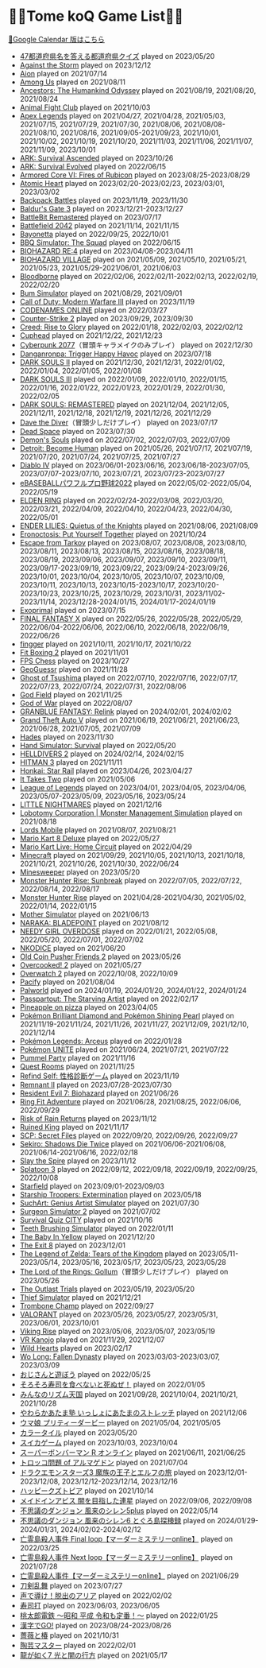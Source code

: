 <!-- markdownlint-disable MD013 -->
# 🐒💥Tome koQ Game List🐒💥

[📅Google Calendar 版はこちら](https://calendar.google.com/calendar/embed?src=88c176c24d3cbcbb4fa87e98d2d2da160e57a62017e1c1ea3738642eee5fcaf2%40group.calendar.google.com&ctz=Asia%2FTokyo)

* [47都道府県名を答える都道府県クイズ](https://www.start-point.net/map_quiz/nihonchizu/) played on 2023/05/20
* [Against the Storm](https://store.steampowered.com/app/1336490/Against_the_Storm/) played on 2023/12/12
* [Aion](https://www.aiononline.com/en-us) played on 2021/07/14
* [Among Us](http://www.h2int.com/games/among-us/) played on 2021/08/11
* [Ancestors: The Humankind Odyssey](https://store.steampowered.com/app/536270/Ancestors_The_Humankind_Odyssey/) played on 2021/08/19, 2021/08/20, 2021/08/24
* [Animal Fight Club](https://store.steampowered.com/app/1022780/Animal_Fight_Club/) played on 2021/10/03
* [Apex Legends](https://www.ea.com/ja-jp/games/apex-legends) played on 2021/04/27, 2021/04/28, 2021/05/03, 2021/07/15, 2021/07/29, 2021/07/30, 2021/08/06, 2021/08/08-2021/08/10, 2021/08/16, 2021/09/05-2021/09/23, 2021/10/01, 2021/10/02, 2021/10/19, 2021/10/20, 2021/11/03, 2021/11/06, 2021/11/07, 2021/11/09, 2023/10/01
* [ARK: Survival Ascended](https://store.steampowered.com/app/2399830/ARK_Survival_Ascended/) played on 2023/10/26
* [ARK: Survival Evolved](https://www.spike-chunsoft.co.jp/ark/) played on 2022/06/15
* [Armored Core VI: Fires of Rubicon](https://store.steampowered.com/app/1888160/ARMORED_CORE_VI_FIRES_OF_RUBICON/) played on 2023/08/25-2023/08/29
* [Atomic Heart](https://www.focus-entmt.com/en/games/atomic-heart) played on 2023/02/20-2023/02/23, 2023/03/01, 2023/03/02
* [Backpack Battles](https://store.steampowered.com/app/2427700/Backpack_Battles/?l=japanese) played on 2023/11/19, 2023/11/30
* [Baldur's Gate 3](https://baldursgate3.game/) played on 2023/12/21-2023/12/27
* [BattleBit Remastered](https://joinbattlebit.com/) played on 2023/07/17
* [Battlefield 2042](https://www.ea.com/ja-jp/games/battlefield/battlefield-2042) played on 2021/11/14, 2021/11/15
* [Bayonetta](https://www.platinumgames.co.jp/games/bayonetta) played on 2022/09/25, 2022/10/01
* [BBQ Simulator: The Squad](https://store.steampowered.com/app/1755350/BBQ_Simulator_The_Squad/) played on 2022/06/15
* [BIOHAZARD RE:4](https://www.residentevil.com/re4/en-asia/) played on 2023/04/08-2023/04/11
* [BIOHAZARD VILLAGE](https://www.residentevil.com/village/jp/) played on 2021/05/09, 2021/05/10, 2021/05/21, 2021/05/23, 2021/05/29-2021/06/01, 2021/06/03
* [Bloodborne](https://www.playstation.com/ja-jp/games/bloodborne/) played on 2022/02/06, 2022/02/11-2022/02/13, 2022/02/19, 2022/02/20
* [Bum Simulator](https://store.steampowered.com/app/855740/Bum_Simulator/) played on 2021/08/29, 2021/09/01
* [Call of Duty: Modern Warfare III](https://www.callofduty.com/ja/modernwarfare3) played on 2023/11/19
* [CODENAMES ONLINE](https://codenames.game/) played on 2022/03/27
* [Counter-Strike 2](https://www.counter-strike.net/cs2) played on 2023/09/29, 2023/09/30
* [Creed: Rise to Glory](https://store.steampowered.com/app/804490/Creed_Rise_to_Glory/) played on 2022/01/18, 2022/02/03, 2022/02/12
* [Cuphead](https://store.steampowered.com/app/268910/Cuphead/) played on 2021/12/22, 2021/12/23
* [Cyberpunk 2077](https://www.cyberpunk.net/jp/ja/)（冒頭キャラメイクのみプレイ） played on 2022/12/30
* [Danganronpa: Trigger Happy Havoc](https://store.steampowered.com/app/413410/_/) played on 2023/07/18
* [DARK SOULS II](https://store.steampowered.com/app/236430/DARK_SOULS_II/) played on 2021/12/30, 2021/12/31, 2022/01/02, 2022/01/04, 2022/01/05, 2022/01/08
* [DARK SOULS III](https://store.steampowered.com/app/374320/DARK_SOULS_III/) played on 2022/01/09, 2022/01/10, 2022/01/15, 2022/01/16, 2022/01/22, 2022/01/23, 2022/01/29, 2022/01/30, 2022/02/05
* [DARK SOULS: REMASTERED](https://store.steampowered.com/app/570940/DARK_SOULS_REMASTERED/) played on 2021/12/04, 2021/12/05, 2021/12/11, 2021/12/18, 2021/12/19, 2021/12/26, 2021/12/29
* [Dave the Diver](https://mintrocketgames.com/en/DaveTheDiver)（冒頭少しだけプレイ） played on 2023/07/17
* [Dead Space](https://www.ea.com/ja-jp/games/dead-space) played on 2023/07/30
* [Demon's Souls](https://www.playstation.com/ja-jp/games/demons-souls/) played on 2022/07/02, 2022/07/03, 2022/07/09
* [Detroit: Become Human](https://store.steampowered.com/app/1222140/Detroit_Become_Human/) played on 2021/05/26, 2021/07/17, 2021/07/19, 2021/07/20, 2021/07/24, 2021/07/25, 2021/07/27
* [Diablo IV](https://diablo4.blizzard.com/ja-jp/) played on 2023/06/01-2023/06/16, 2023/06/18-2023/07/05, 2023/07/07-2023/07/10, 2023/07/21, 2023/07/23-2023/07/27
* [eBASEBALLパワフルプロ野球2022](https://www.konami.com/pawa/2022/) played on 2022/05/02-2022/05/04, 2022/05/19
* [ELDEN RING](https://www.eldenring.jp/index.html) played on 2022/02/24-2022/03/08, 2022/03/20, 2022/03/21, 2022/04/09, 2022/04/10, 2022/04/23, 2022/04/30, 2022/05/01
* [ENDER LILIES: Quietus of the Knights](https://en.enderlilies.com/) played on 2021/08/06, 2021/08/09
* [Eronoctosis: Put Yourself Together](https://store.steampowered.com/app/1683860/Eronoctosis_Put_Yourself_Together/) played on 2021/10/24
* [Escape from Tarkov](https://www.escapefromtarkov.com/) played on 2023/08/07, 2023/08/08, 2023/08/10, 2023/08/11, 2023/08/13, 2023/08/15, 2023/08/16, 2023/08/18, 2023/08/19, 2023/09/06, 2023/09/07, 2023/09/10, 2023/09/11, 2023/09/17-2023/09/19, 2023/09/22, 2023/09/24-2023/09/26, 2023/10/01, 2023/10/04, 2023/10/05, 2023/10/07, 2023/10/09, 2023/10/11, 2023/10/13, 2023/10/15-2023/10/17, 2023/10/20-2023/10/23, 2023/10/25, 2023/10/29, 2023/10/31, 2023/11/02-2023/11/14, 2023/12/28-2024/01/15, 2024/01/17-2024/01/19
* [Exoprimal](https://www.exoprimal.com/en-asia/) played on 2023/07/15
* [FINAL FANTASY X](https://www.jp.square-enix.com/ffx_x-2HD/) played on 2022/05/26, 2022/05/28, 2022/05/29, 2022/06/04-2022/06/06, 2022/06/10, 2022/06/18, 2022/06/19, 2022/06/26
* [fingger](https://fingger.com/) played on 2021/10/11, 2021/10/17, 2021/10/22
* [Fit Boxing 2](https://fitboxing.net/2/) played on 2021/11/01
* [FPS Chess](https://store.steampowered.com/app/2021910/FPS_Chess/) played on 2023/10/27
* [GeoGuessr](https://www.geoguessr.com/ja) played on 2021/11/28
* [Ghost of Tsushima](https://www.suckerpunch.com/category/games/ghostoftsushima/) played on 2022/07/10, 2022/07/16, 2022/07/17, 2022/07/23, 2022/07/24, 2022/07/31, 2022/08/06
* [God Field](https://godfield.net/) played on 2021/11/25
* [God of War](https://store.steampowered.com/app/1593500/God_of_War/) played on 2022/08/07
* [GRANBLUE FANTASY: Relink](https://relink.granbluefantasy.jp/) played on 2024/02/01, 2024/02/02
* [Grand Theft Auto V](https://www.rockstargames.com/jp/gta-v) played on 2021/06/19, 2021/06/21, 2021/06/23, 2021/06/28, 2021/07/05, 2021/07/09
* [Hades](https://store.steampowered.com/app/1145360/Hades/) played on 2023/11/30
* [Hand Simulator: Survival](https://store.steampowered.com/app/924140/Hand_Simulator_Survival/) played on 2022/05/20
* [HELLDIVERS 2](https://store.steampowered.com/app/553850/HELLDIVERS_2/) played on 2024/02/14, 2024/02/15
* [HITMAN 3](https://store.steampowered.com/app/1659040/HITMAN_3/) played on 2021/11/11
* [Honkai: Star Rail](https://hsr.hoyoverse.com/en-us/home?utm_source=hsrofficialweb&utm_medium=fab&utm_campaign=button) played on 2023/04/26, 2023/04/27
* [It Takes Two](https://www.ea.com/ja-jp/games/it-takes-two) played on 2021/05/06
* [League of Legends](https://www.leagueoflegends.com/ja-jp/) played on 2023/04/01, 2023/04/05, 2023/04/06, 2023/05/07-2023/05/09, 2023/05/16, 2023/05/24
* [LITTLE NIGHTMARES](https://ln.bn-ent.net/) played on 2021/12/16
* [Lobotomy Corporation | Monster Management Simulation](https://store.steampowered.com/app/568220/Lobotomy_Corporation__Monster_Management_Simulation/) played on 2021/08/18
* [Lords Mobile](https://lordsmobile.igg.com/jp/) played on 2021/08/07, 2021/08/21
* [Mario Kart 8 Deluxe](https://www.nintendo.co.jp/switch/aabpa/index.html) played on 2022/05/27
* [Mario Kart Live: Home Circuit](https://www.nintendo.co.jp/switch/rmaaa/index.html) played on 2022/04/29
* [Minecraft](https://www.minecraft.net/ja-jp) played on 2021/09/29, 2021/10/05, 2021/10/13, 2021/10/18, 2021/10/21, 2021/10/26, 2021/10/30, 2022/06/24
* [Minesweeper](https://g.co/kgs/fUS1C1) played on 2023/05/20
* [Monster Hunter Rise: Sunbreak](https://www.monsterhunter.com/rise-sunbreak/ja/) played on 2022/07/05, 2022/07/22, 2022/08/14, 2022/08/17
* [Monster Hunter Rise](https://www.monsterhunter.com/rise/ja/) played on 2021/04/28-2021/04/30, 2021/05/02, 2022/01/14, 2022/01/15
* [Mother Simulator](https://store.steampowered.com/app/802730/Mother_Simulator/) played on 2021/06/13
* [NARAKA: BLADEPOINT](https://www.narakathegame.com/) played on 2021/08/12
* [NEEDY GIRL OVERDOSE](https://whysoserious.jp/needy/) played on 2022/01/21, 2022/05/08, 2022/05/20, 2022/07/01, 2022/07/02
* [NKODICE](https://store.steampowered.com/app/1510950/NKODICE/) played on 2021/06/20
* [Old Coin Pusher Friends 2](https://store.steampowered.com/app/2281360/_/) played on 2023/05/26
* [Overcooked! 2](https://store.steampowered.com/app/728880/Overcooked_2/) played on 2021/05/27
* [Overwatch 2](https://overwatch.blizzard.com/ja-jp/) played on 2022/10/08, 2022/10/09
* [Pacify](https://store.steampowered.com/app/967050/Pacify/) played on 2021/08/04
* [Palworld](https://store.steampowered.com/app/1623730/Palworld/) played on 2024/01/19, 2024/01/20, 2024/01/22, 2024/01/24
* [Passpartout: The Starving Artist](https://store.steampowered.com/app/582550/Passpartout_The_Starving_Artist/) played on 2022/02/17
* [Pineapple on pizza](https://www.majorariatto.com/pineapple-on-pizza) played on 2023/04/05
* [Pokémon Brilliant Diamond and Pokémon Shining Pearl](https://www.pokemon.co.jp/ex/bdsp/ja/) played on 2021/11/19-2021/11/24, 2021/11/26, 2021/11/27, 2021/12/09, 2021/12/10, 2021/12/14
* [Pokémon Legends: Arceus](https://www.pokemon.co.jp/ex/legends_arceus/ja/) played on 2022/01/28
* [Pokémon UNITE](https://www.pokemonunite.jp/ja/) played on 2021/06/24, 2021/07/21, 2021/07/22
* [Pummel Party](https://store.steampowered.com/app/880940/Pummel_Party/) played on 2021/11/16
* [Quest Rooms](https://store.steampowered.com/app/1234550/Quest_Rooms/) played on 2021/11/25
* [Refind Self: 性格診断ゲーム](https://playism.com/game/refindself/) played on 2023/11/19
* [Remnant II](https://store.steampowered.com/app/1282100/Remnant_II/) played on 2023/07/28-2023/07/30
* [Resident Evil 7: Biohazard](http://residentevil7.com/) played on 2021/06/26
* [Ring Fit Adventure](https://www.nintendo.co.jp/ring/) played on 2021/06/28, 2021/08/25, 2022/06/06, 2022/09/29
* [Risk of Rain Returns](https://store.steampowered.com/app/1337520/Risk_of_Rain_Returns/) played on 2023/11/12
* [Ruined King](https://www.ruinedking.com/ja-jp/) played on 2021/11/17
* [SCP: Secret Files](https://store.steampowered.com/app/1718130/SCP/) played on 2022/09/20, 2022/09/26, 2022/09/27
* [Sekiro: Shadows Die Twice](https://www.sekiro.jp/) played on 2021/06/06-2021/06/08, 2021/06/14-2021/06/16, 2022/02/18
* [Slay the Spire](https://store.steampowered.com/app/646570/Slay_the_Spire/) played on 2023/11/12
* [Splatoon 3](https://www.nintendo.co.jp/switch/av5ja/index.html) played on 2022/09/12, 2022/09/18, 2022/09/19, 2022/09/25, 2022/10/08
* [Starfield](https://bethesda.net/ja/game/starfield) played on 2023/09/01-2023/09/03
* [Starship Troopers: Extermination](https://starshiptroopersextermination.com/) played on 2023/05/18
* [SuchArt: Genius Artist Simulator](https://store.steampowered.com/app/1293180/SuchArt/) played on 2021/07/30
* [Surgeon Simulator 2](https://www.surgeonsim.com/) played on 2021/07/02
* [Survival Quiz CITY](https://sqcgame.com/) played on 2021/10/16
* [Teeth Brushing Simulator](https://store.steampowered.com/app/1073220/Teeth_Brushing_Simulator/) played on 2022/01/11
* [The Baby In Yellow](https://store.steampowered.com/app/2291340/The_Baby_In_Yellow/?l=japanese) played on 2021/12/20
* [The Exit 8](https://steamcommunity.com/app/2653790) played on 2023/12/01
* [The Legend of Zelda: Tears of the Kingdom](https://zelda.nintendo.com/tears-of-the-kingdom/) played on 2023/05/11-2023/05/14, 2023/05/16, 2023/05/17, 2023/05/23, 2023/05/28
* [The Lord of the Rings: Gollum](https://gollumgame.com/)（冒頭少しだけプレイ） played on 2023/05/26
* [The Outlast Trials](https://store.epicgames.com/en-US/p/the-outlast-trials) played on 2023/05/19, 2023/05/20
* [Thief Simulator](https://store.steampowered.com/app/704850/Thief_Simulator/) played on 2021/12/21
* [Trombone Champ](https://store.steampowered.com/app/1059990/Trombone_Champ/) played on 2022/09/27
* [VALORANT](https://playvalorant.com/ja-jp/) played on 2023/05/26, 2023/05/27, 2023/05/31, 2023/06/01, 2023/10/01
* [Viking Rise](https://vr.igg.com/) played on 2023/05/06, 2023/05/07, 2023/05/19
* [VR Kanojo](http://old.illusion.jp/preview/vrkanojo/vrkanojo.php#conthome) played on 2021/11/29, 2021/12/07
* [Wild Hearts](https://www.ea.com/ja-jp/games/wild-hearts/wild-hearts) played on 2023/02/17
* [Wo Long: Fallen Dynasty](https://teamninja-studio.com/wolong/) played on 2023/03/03-2023/03/07, 2023/03/09
* [おじさんと遊ぼう](https://novelgame.jp/games/show/6610) played on 2022/05/25
* [そろそろ寿司を食べないと死ぬぜ！](https://store.steampowered.com/app/2000280/_/?l=japanese) played on 2022/01/05
* [みんなのリズム天国](https://www.nintendo.co.jp/wii/somj/) played on 2021/09/28, 2021/10/04, 2021/10/21, 2021/10/28
* [やわらかあたま塾 いっしょにあたまのストレッチ](https://www.nintendo.co.jp/switch/azlsa/) played on 2021/12/06
* [ウマ娘 プリティーダービー](https://umamusume.jp/) played on 2021/05/04, 2021/05/05
* [カラータイル](https://www.gamesaien.com/game/color_tiles/) played on 2023/05/20
* [スイカゲーム](https://store-jp.nintendo.com/list/software/70010000043363.html) played on 2023/10/03, 2023/10/04
* [スーパーボンバーマン R オンライン](https://www.konami.com/games/bomberman/online/jp/ja/) played on 2021/06/11, 2021/06/25
* [トロッコ問題 of アルマゲドン](https://plicy.net/GamePlay/157948) played on 2021/07/04
* [ドラクエモンスターズ3 魔族の王子とエルフの旅](https://www.dragonquest.jp/monsters3/) played on 2023/12/01-2023/12/08, 2023/12/12-2023/12/14, 2023/12/16
* [ハッピークズトピア](https://happykuzutopia.cyberstep.com/) played on 2021/10/14
* [メイドインアビス 闇を目指した連星](https://www.spike-chunsoft.co.jp/miabyss/top.html) played on 2022/09/06, 2022/09/08
* [不思議のダンジョン 風来のシレン5plus](https://www.spike-chunsoft.co.jp/shiren5plus/) played on 2022/05/14
* [不思議のダンジョン 風来のシレン6 とぐろ島探検録](https://www.spike-chunsoft.co.jp/shiren6/) played on 2024/01/29-2024/01/31, 2024/02/02-2024/02/12
* [亡霊島殺人事件 Final loop【マーダーミステリーonline】](https://booth.pm/ja/items/3608958) played on 2022/03/25
* [亡霊島殺人事件 Next loop【マーダーミステリーonline】](https://booth.pm/ja/items/1701643) played on 2021/07/28
* [亡霊島殺人事件【マーダーミステリーonline】](https://booth.pm/ja/items/1624107) played on 2021/06/29
* [刀剣乱舞](https://games.dmm.com/detail/tohken) played on 2023/07/27
* [声で導け！脱出のアリア](http://www.moguragames.com/entry/escape-aria/) played on 2022/02/02
* [寿司打](https://sushida.net/) played on 2023/06/03, 2023/06/05
* [桃太郎電鉄 ～昭和 平成 令和も定番！～](https://www.konami.com/games/momotetsu/teiban/) played on 2022/01/25
* [漢字でGO!](https://plicy.net/GamePlay/155561) played on 2023/08/24-2023/08/26
* [薔薇と椿](https://playism.com/game/rose-and-camellia/) played on 2021/10/31
* [陶芸マスター](https://store.steampowered.com/app/1160490/_/?l=japanese) played on 2022/02/01
* [龍が如く7 光と闇の行方](https://ryu-ga-gotoku.com/seven/) played on 2021/05/17
